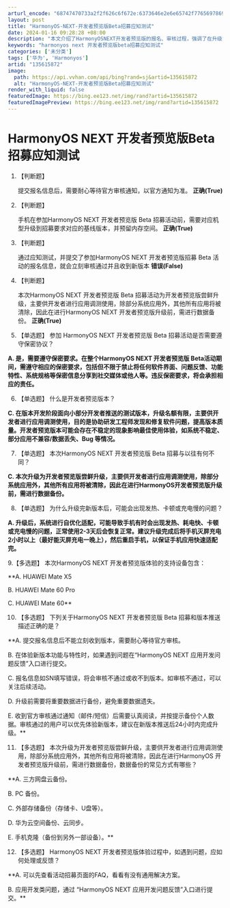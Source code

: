 ```yaml
---
arturl_encode: "68747470733a2f2f626c6f672e:6373646e2e6e65742f77656978696e5f34313535323033382f:61727469636c652f64657461696c732f313335363135383732"
layout: post
title: "HarmonyOS-NEXT-开发者预览版Beta招募应知测试"
date: 2024-01-16 09:28:28 +08:00
description: "本文介绍了HarmonyOSNEXT开发者预览版的报名、审核过程，强调了在升级前进行数据备份的重要性"
keywords: "harmonyos next 开发者预览版beta招募应知测试"
categories: ['未分类']
tags: ['华为', 'Harmonyos']
artid: "135615872"
image:
  path: https://api.vvhan.com/api/bing?rand=sj&artid=135615872
  alt: "HarmonyOS-NEXT-开发者预览版Beta招募应知测试"
render_with_liquid: false
featuredImage: https://bing.ee123.net/img/rand?artid=135615872
featuredImagePreview: https://bing.ee123.net/img/rand?artid=135615872
---
```


# HarmonyOS NEXT 开发者预览版Beta招募应知测试

1. 【判断题】
     
   提交报名信息后，需要耐心等待官方审核通知，以官方通知为准。
   **正确(True)**
2. 【判断题】
     
   手机在参加HarmonyOS NEXT 开发者预览版 Beta 招募活动前，需要对应机型升级到招募要求对应的基线版本，并预留内存空间。
   ****正确(True)****
3. 【判断题】
     
   通过应知测试，并提交了参加HarmonyOS NEXT 开发者预览版招募 Beta 活动的报名信息，就会立刻审核通过并且收到新版本
   ****错误(False)****
4. 【判断题】
     
   本次HarmonyOS NEXT 开发者预览版 Beta 招募活动为开发者预览版尝鲜升级，主要供开发者进行应用调测使用，除部分系统应用外，其他所有应用将被清除，因此在进行HarmonyOS NEXT 开发者预览版升级前，需进行数据备份。
   ****正确(True)****
5. 【单选题】 参加 HarmonyOS NEXT 开发者预览版 Beta 招募活动是否需要遵守保密协议？

**A. 是，需要遵守保密要求。在整个HarmonyOS NEXT 开发者预览版 Beta活动期间，需遵守相应的保密要求，包括但不限于禁止将任何软件界面、问题反馈、功能特性、系统规格等保密信息分享到社交媒体或他人等。违反保密要求，将会承担相应的责任。**

6. 【单选题】 什么是开发者预览版本？

**C. 在版本开发阶段面向小部分开发者推送的测试版本，升级名额有限，主要供开发者进行应用调测使用，目的是协助研发工程师发现和修复软件问题，提高版本质量。开发者预览版本可能会存在不稳定的现象影响最佳使用体验，如系统不稳定、部分应用不兼容/数据丢失、Bug 等情况。**

7. 【单选题】 本次HarmonyOS NEXT 开发者预览版 Beta 招募与以往有何不同？

**C. 本次升级为开发者预览版尝鲜升级，主要供开发者进行应用调测使用，除部分系统应用外，其他所有应用将被清除，因此在进行HarmonyOS开发者预览版升级前，需进行数据备份。**

8. 【单选题】 为什么升级完新版本后，可能会出现发热、卡顿或充电慢的问题？

**A. 升级后，系统进行自优化适配，可能导致手机有时会出现发热、耗电快、卡顿或充电慢的问题，正常使用2-3天后会恢复正常。建议升级完成后将手机灭屏充电2小时以上（最好能灭屏充电一晚上），然后重启手机，以保证手机应用快速适配完。**

9.【多选题】 本次HarmonyOS NEXT 开发者预览版体验的支持设备包含：

**A. HUAWEI Mate X5
  
B. HUAWEI Mate 60 Pro
  
C. HUAWEI Mate 60**

10. 【多选题】 下列关于HarmonyOS NEXT 开发者预览版 Beta 招募和版本推送描述正确的是？

**A. 提交报名信息后不能立刻收到版本，需要耐心等待官方审核。
  
B. 在体验新版本功能与特性时，如果遇到问题在“HarmonyOS NEXT 应用开发问题反馈”入口进行提交。
  
C. 报名信息如SN填写错误，将会审核不通过或收不到版本。如审核不通过，可以关注后续活动。
  
D. 升级前需要将重要数据进行备份，避免重要数据遗失。
  
E. 收到官方审核通过通知（邮件/短信）后需要认真阅读，并按提示备份个人数据。审核通过的用户可以优先体验新版本，建议在新版本推送后24小时内完成升级。**

11. 【多选题】 本次升级为开发者预览版尝鲜升级，主要供开发者进行应用调测使用，除部分系统应用外，其他所有应用将被清除，因此在进行HarmonyOS 开发者预览版升级前，需进行数据备份，数据备份的常见方式有哪些？

**A. 三方网盘云备份。
  
B. PC 备份。
  
C. 外部存储备份（存储卡、U盘等）。
  
D. 华为云空间备份、云同步。
  
E. 手机克隆（备份到另外一部设备）。**

12. 【多选题】 HarmonyOS NEXT 开发者预览版体验过程中，如遇到问题，应如何处理或反馈？

**A. 可以先查看活动招募页面的FAQ，看看有没有通用解决方案。
  
B. 应用开发类问题，通过 “HarmonyOS NEXT 应用开发问题反馈”入口进行提交。**